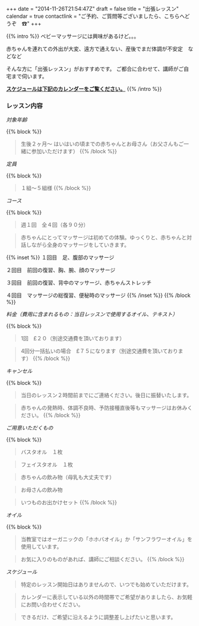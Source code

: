 +++
date = "2014-11-26T21:54:47Z"
draft = false
title = "出張レッスン"
calendar = true
contactlink = "ご予約、ご質問等ございましたら、こちらへどうぞ　☎"
+++

{{% intro %}}
ベビーマッサージには興味があるけど。。。

赤ちゃんを連れての外出が大変、遠方で通えない、産後でまだ体調が不安定　などなど

そんな方に「出張レッスン」がおすすめです。
ご都合に合わせて、講師がご自宅まで伺います。

**[スケジュールは下記のカレンダーをご覧ください。](#calendar)**
{{% /intro %}}

### レッスン内容

*対象年齢*

{{% block %}}
> 生後２ヶ月〜 はいはいの頃までの赤ちゃんとお母さん（お父さんもご一緒に参加いただけます）
{{% /block %}}

*定員*

{{% block %}}
> １組〜５組様
{{% /block %}}

*コース*

{{% block %}}
> 週１回　全４回（各９０分）

> 赤ちゃんにとってマッサージは初めての体験。ゆっくりと、赤ちゃんと対話しながら全身のマッサージをしていきます。

{{% inset %}}
１回目　足、腹部のマッサージ

２回目　前回の復習、胸、腕、顔のマッサージ

３回目　前回の復習、背中のマッサージ、赤ちゃんストレッチ

４回目　マッサージの総復習、便秘時のマッサージ
{{% /inset %}}
{{% /block %}}

*料金（費用に含まれるもの：当日レッスンで使用するオイル、テキスト）*

{{% block %}}
> 1回　£２０（別途交通費を頂いております）

> 4回分一括払いの場合　£７５になります（別途交通費を頂いております）
{{% /block %}}

*キャンセル*

{{% block %}}
> 当日のレッスン２時間前までにご連絡ください。後日に振替いたします。

>  赤ちゃんの発熱時、体調不良時、予防接種直後等もマッサージはお休みください。
{{% /block %}}

*ご用意いただくもの*

{{% block %}}
> バスタオル　１枚

> フェイスタオル　１枚

> 赤ちゃんの飲み物（母乳も大丈夫です）

> お母さんの飲み物

> いつものお出かけセット
{{% /block %}}

*オイル*

{{% block %}}
> 当教室ではオーガニックの「ホホバオイル」か「サンフラワーオイル」を使用しています。

> お気に入りのものがあれば、講師にご相談ください。
{{% /block %}}

*スケジュール*

> 特定のレッスン開始日はありませんので、いつでも始めていただけます。

> カレンダーに表示している以外の時間帯でご希望がありましたら、お気軽にお問い合わせください。

> できるだけ、ご希望に沿えるように調整差し上げたいと思います。